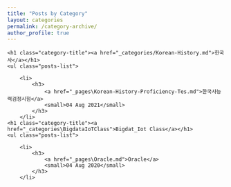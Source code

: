 ```yaml
---
title: "Posts by Category"
layout: categories
permalink: /category-archive/
author_profile: true
---
```



<div class="category-wrap">

    <h1 class="category-title"><a href="_categories/Korean-History.md">한국사</a></h1>
    <ul class="posts-list">
        
        <li>
            <h3>
                <a href="_pages\Korean-History-Proficiency-Tes.md">한국사능력검정시험</a>
                <small>04 Aug 2021</small>
            </h3>
        </li>
    <h1 class="category-title"><a href="_categories\BigdataIoTClass">Bigdat_Iot Class</a></h1>
    <ul class="posts-list">
        
        <li>
            <h3>
                <a href="_pages\Oracle.md">Oracle</a>
                <small>04 Aug 2020</small>
            </h3>
        </li>
        
        
        
        